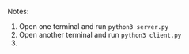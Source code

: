 Notes:
1. Open one terminal and run `python3 server.py`
2. Open another terminal and run `python3 client.py`
3. 